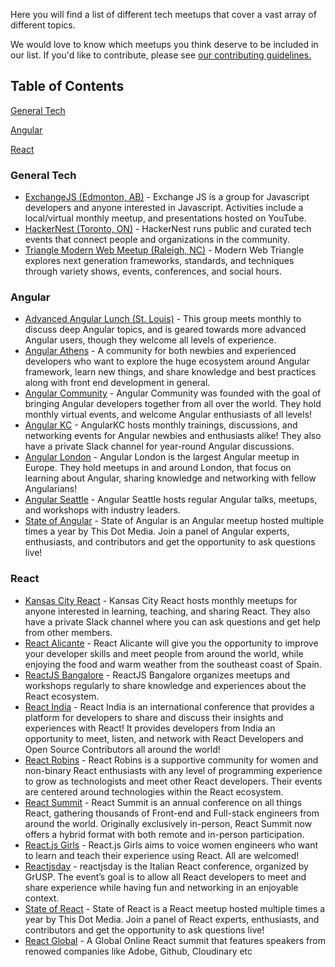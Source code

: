 Here you will find a list of different tech meetups that cover a vast array of different topics.

We would love to know which meetups you think deserve to be included in our list. If you'd like to contribute, please see [our contributing guidelines.](./CONTRIBUTING.md)

## Table of Contents

[General Tech](#general-tech)

[Angular](#angular)

[React](#react)

### General Tech

- [ExchangeJS (Edmonton, AB)](https://exchangejs.com/) - Exchange JS is a group for Javascript developers and anyone interested in Javascript. Activities include a local/virtual monthly meetup, and presentations hosted on YouTube.
- [HackerNest (Toronto, ON)](https://www.meetup.com/hackernest/) - HackerNest runs public and curated tech events that connect people and organizations in the community.
- [Triangle Modern Web Meetup (Raleigh, NC)](https://www.meetup.com/trianglemodernweb/) - Modern Web Triangle explores next generation frameworks, standards, and techniques through variety shows, events, conferences, and social hours.

### Angular

- [Advanced Angular Lunch (St. Louis)](https://www.meetup.com/Angular-Lunch/) - This group meets monthly to discuss deep Angular topics, and is geared towards more advanced Angular users, though they welcome all levels of experience.
- [Angular Athens](https://twitter.com/AthensAngular) - A community for both newbies and experienced developers who want to explore the huge ecosystem around Angular framework, learn new things, and share knowledge and best practices along with front end development in general.
- [Angular Community](https://angularcommunity.net/home) - Angular Community was founded with the goal of bringing Angular developers together from all over the world. They hold monthly virtual events, and welcome Angular enthusiasts of all levels!
- [Angular KC](https://angularkc.github.io/) - AngularKC hosts monthly trainings, discussions, and networking events for Angular newbies and enthusiasts alike! They also have a private Slack channel for year-round Angular discussions.
- [Angular London](https://www.meetup.com/Angular-London/) - Angular London is the largest Angular meetup in Europe. They hold meetups in and around London, that focus on learning about Angular, sharing knowledge and networking with fellow Angularians!
- [Angular Seattle](https://www.meetup.com/Angular-Seattle/) - Angular Seattle hosts regular Angular talks, meetups, and workshops with industry leaders.
- [State of Angular](https://www.angularmeetup.com/#/) - State of Angular is an Angular meetup hosted multiple times a year by This Dot Media. Join a panel of Angular experts, enthusiasts, and contributors and get the opportunity to ask questions live!

### React

- [Kansas City React](https://www.meetup.com/Kansas-City-React-Meetup/events/) - Kansas City React hosts monthly meetups for anyone interested in learning, teaching, and sharing React. They also have a private Slack channel where you can ask questions and get help from other members.
- [React Alicante](https://reactalicante.es/) - React Alicante will give you the opportunity to improve your developer skills and meet people from around the world, while enjoying the food and warm weather from the southeast coast of Spain.
- [ReactJS Bangalore](https://www.meetup.com/ReactJS-Bangalore/) - ReactJS Bangalore organizes meetups and workshops regularly to share knowledge and experiences about the React ecosystem.
- [React India](https://www.reactindia.io/) - React India is an international conference that provides a platform for developers to share and discuss their insights and experiences with React! It provides developers from India an opportunity to meet, listen, and network with React Developers and Open Source Contributors all around the world!
- [React Robins](https://www.reactladies.com/) - React Robins is a supportive community for women and non-binary React enthusiasts with any level of programming experience to grow as technologists and meet other React developers. Their events are centered around technologies within the React ecosystem.
- [React Summit](https://reactsummit.com/) - React Summit is an annual conference on all things React, gathering thousands of Front-end and Full-stack engineers from around the world. Originally exclusively in-person, React Summit now offers a hybrid format with both remote and in-person participation.
- [React.js Girls](https://www.meetup.com/ReactJS-Girls-London/) - React.js Girls aims to voice women engineers who want to learn and teach their experience using React. All are welcomed!
- [Reactjsday](https://2022.reactjsday.it/) - reactjsday is the Italian React conference, organized by GrUSP. The event’s goal is to allow all React developers to meet and share experience while having fun and networking in an enjoyable context.
- [State of React](https://www.reactjsmeetup.com/#/) - State of React is a React meetup hosted multiple times a year by This Dot Media. Join a panel of React experts, enthusiasts, and contributors and get the opportunity to ask questions live!
- [React Global](https://events.geekle.us/react/) - A Global Online React summit that features speakers from renowed companies like Adobe, Github, Cloudinary etc
